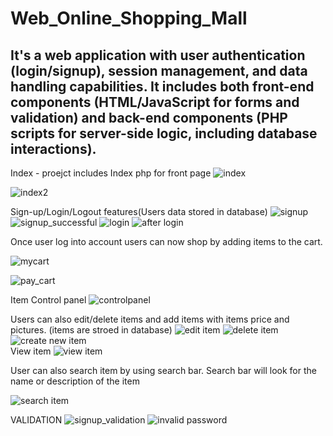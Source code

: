 # Web_Online_Shopping_Mall

It's a web application with user authentication (login/signup), session management, and data handling capabilities. It includes both front-end components (HTML/JavaScript for forms and validation) and back-end components (PHP scripts for server-side logic, including database interactions).
---------------------------------------------------------------------
Index - proejct includes Index php for front page
![index](https://github.com/hanskkangg/Web_Online_Shopping_Mall/assets/156132740/e240841a-a597-4543-adb9-c06df5655bf0)

![index2](https://github.com/hanskkangg/Web_Online_Shopping_Mall/assets/156132740/9bb072fa-59d1-4338-9f6b-68450dd8716a)
<br>

Sign-up/Login/Logout features(Users data stored in database)
![signup](https://github.com/hanskkangg/Web_Online_Shopping_Mall/assets/156132740/27f04cb5-d053-4599-b118-1a325e3422ab)
![signup_successful](https://github.com/hanskkangg/Web_Online_Shopping_Mall/assets/156132740/19175f8d-b920-4980-970b-eaa3076f74ac)
![login](https://github.com/hanskkangg/Web_Online_Shopping_Mall/assets/156132740/f9a199a9-f2ea-4e07-9a62-1ca38f55aae2)
![after login](https://github.com/hanskkangg/Web_Online_Shopping_Mall/assets/156132740/72556dba-ddcf-47e6-bbcf-22b0486f3539)

Once user log into account users can now shop by adding items to the cart.

![mycart](https://github.com/hanskkangg/Web_Online_Shopping_Mall/assets/156132740/c9f6db09-d1d6-4963-9ed2-77af74372770)

![pay_cart](https://github.com/hanskkangg/Web_Online_Shopping_Mall/assets/156132740/5d57504f-a066-4f1a-9f10-78d9b2d468f8)



Item Control panel 
![controlpanel](https://github.com/hanskkangg/Web_Online_Shopping_Mall/assets/156132740/894a9568-4ac2-4f8b-bbfe-1d95ea9d8967)

Users can also edit/delete items and add items with items price and pictures. (items are stroed in database)
![edit item](https://github.com/hanskkangg/Web_Online_Shopping_Mall/assets/156132740/882dd559-dc65-4f91-b539-765571d21f57)
![delete item](https://github.com/hanskkangg/Web_Online_Shopping_Mall/assets/156132740/9b608749-78e7-4aab-8bdd-ca95032597ab)
![create new item](https://github.com/hanskkangg/Web_Online_Shopping_Mall/assets/156132740/b80b23bf-91ad-4a1a-aedc-5691b2d97bbd)
<br>
View item
![view item](https://github.com/hanskkangg/Web_Online_Shopping_Mall/assets/156132740/b068c49b-0981-4789-aa80-8290f93fa251)

User can also search item by using search bar. Search bar will look for the name or description of the item 

![search item](https://github.com/hanskkangg/Web_Online_Shopping_Mall/assets/156132740/c6929fe1-8e81-4374-a760-4e92df2f97b0)

VALIDATION
![signup_validation](https://github.com/hanskkangg/Web_Online_Shopping_Mall/assets/156132740/453340f1-0c9a-48c6-9150-d99e3f2c2812)
![invalid password](https://github.com/hanskkangg/Web_Online_Shopping_Mall/assets/156132740/4e3f4777-935c-4bbf-afd8-b16fd0fc7040)
